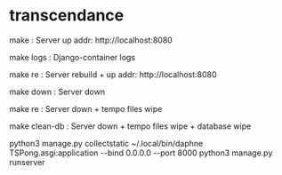 # transcendance

make : Server up addr: http://localhost:8080

make logs : Django-container logs

make re : Server rebuild + up addr: http://localhost:8080

make down : Server down

make re : Server down + tempo files wipe

make clean-db : Server down + tempo files wipe + database wipe

python3 manage.py collectstatic
~/.local/bin/daphne TSPong.asgi:application --bind 0.0.0.0 --port 8000
python3 manage.py runserver
